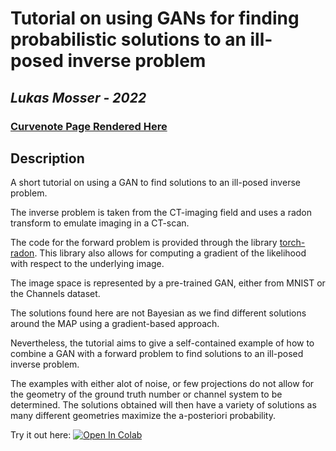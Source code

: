 # Tutorial on using GANs for finding probabilistic solutions to an ill-posed inverse problem  

_Lukas Mosser - 2022_
---
### [Curvenote Page Rendered Here](https://l_moss-tutorial.curve.space/)

## Description

A short tutorial on using a GAN to find solutions to an ill-posed inverse problem.

The inverse problem is taken from the CT-imaging field and uses a radon transform to emulate imaging in a CT-scan. 

The code for the forward problem is provided through the library [torch-radon](). 
This library also allows for computing a gradient of the likelihood with respect to the underlying image.

The image space is represented by a pre-trained GAN, either from MNIST or the Channels dataset. 

The solutions found here are not Bayesian as we find different solutions around the MAP using a gradient-based approach. 

Nevertheless, the tutorial aims to give a self-contained example of how to combine a GAN with a forward problem to find solutions to an ill-posed inverse problem.

The examples with either alot of noise, or few projections do not allow for the geometry of the ground truth number or channel system to be determined. 
The solutions obtained will then have a variety of solutions as many different geometries maximize the a-posteriori probability.

Try it out here: [![Open In Colab](https://colab.research.google.com/assets/colab-badge.svg)](https://colab.research.google.com/github/LukasMosser/tutorial_gans_for_inverse_problems/blob/main/notebooks/Solving_Inverse_Problems_with_Pretrained_Latent_Variable_Models.ipynb)
